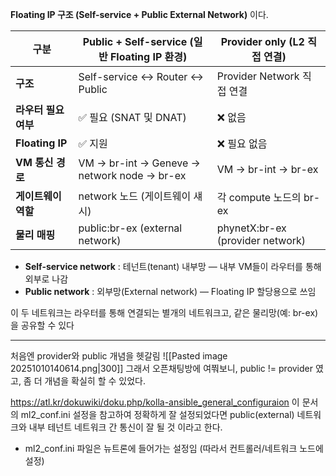 **Floating IP 구조 (Self-service + Public External Network)** 이다.

|구분|**Public + Self-service (일반 Floating IP 환경)**|**Provider only (L2 직접 연결)**|
|---|---|---|
|**구조**|Self-service ↔ Router ↔ Public|Provider Network 직접 연결|
|**라우터 필요 여부**|✅ 필요 (SNAT 및 DNAT)|❌ 없음|
|**Floating IP**|✅ 지원|❌ 필요 없음|
|**VM 통신 경로**|VM → br-int → Geneve → network node → br-ex|VM → br-int → br-ex|
|**게이트웨이 역할**|network 노드 (게이트웨이 섀시)|각 compute 노드의 br-ex|
|**물리 매핑**|public:br-ex (external network)|phynetX:br-ex (provider network)|
- **Self-service network** : 테넌트(tenant) 내부망 — 내부 VM들이 라우터를 통해 외부로 나감
- **Public network** : 외부망(External network) — Floating IP 할당용으로 쓰임

이 두 네트워크는 라우터를 통해 연결되는 별개의 네트워크고, 
같은 물리망(예: br-ex) 을 공유할 수 있다

---
처음엔 provider와 public 개념을 헷갈림
![[Pasted image 20251010140614.png|300]]
그래서 오픈채팅방에 여쭤보니, public != provider 였고, 좀 더 개념을 확실히 할 수 있었다.

https://atl.kr/dokuwiki/doku.php/kolla-ansible_general_configuraion 이 문서의 ml2_conf.ini 설정을 참고하여 정확하게 잘 설정되었다면 public(external) 네트워크와 내부 테넌트 네트워크 간 통신이 잘 될 것 이라고 한다.
- ml2_conf.ini 파일은 뉴트론에 들어가는 설정임 (따라서 컨트롤러/네트워크 노드에 설정)